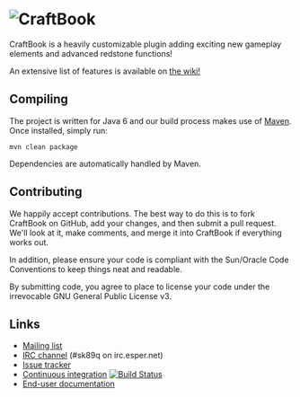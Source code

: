 ![CraftBook](http://static.sk89q.com/readme/craftbook.png)
===========

CraftBook is a heavily customizable plugin adding exciting new gameplay elements and advanced redstone functions!

An extensive list of features is available on [the wiki!](http://wiki.sk89q.com/wiki/CraftBook/Usage)

Compiling
---------

The project is written for Java 6 and our build process makes use of [Maven](http://maven.apache.org). Once installed,
simply run:

    mvn clean package

Dependencies are automatically handled by Maven.

Contributing
------------

We happily accept contributions. The best way to do this is to fork CraftBook
on GitHub, add your changes, and then submit a pull request. We'll look at it,
make comments, and merge it into CraftBook if everything works out.

In addition, please ensure your code is compliant with the Sun/Oracle Code
Conventions to keep things neat and readable.

By submitting code, you agree to place to license your code under the 
irrevocable GNU General Public License v3.

Links
-----

* [Mailing list](https://groups.google.com/d/forum/sk-dev-discuss)
* [IRC channel](http://skq.me/irc/irc.esper.net/sk89q/) (#sk89q on irc.esper.net)
* [Issue tracker](http://youtrack.sk89q.com/issues/CRAFTBOOK)
* [Continuous integration](http://build.sk89q.com) [![Build Status](https://secure.travis-ci.org/sk89q/craftbook.png)](http://travis-ci.org/sk89q/craftbook)
* [End-user documentation](http://wiki.sk89q.com/wiki/CraftBook)